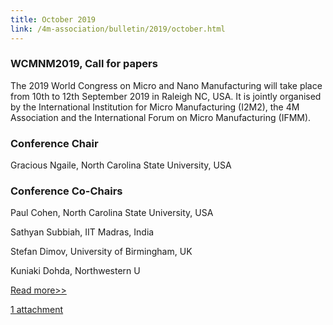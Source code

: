 ```yaml
---
title: October 2019
link: /4m-association/bulletin/2019/october.html
---
```


### WCMNM2019, Call for papers

The 2019 World Congress on Micro and Nano Manufacturing will take place from 10th to 12th September 2019 in Raleigh NC, USA.
It is jointly organised by the International Institution for Micro Manufacturing (I2M2), the 4M Association and the International Forum on Micro Manufacturing (IFMM).

### Conference Chair

Gracious Ngaile, North Carolina State University, USA

### Conference Co-Chairs

Paul Cohen, North Carolina State University, USA

Sathyan Subbiah, IIT Madras, India

Stefan Dimov, University of Birmingham, UK

Kuniaki Dohda, Northwestern U

[Read more>>](/4m-association/bulletin/2019/november.md)

[1 attachment](/4m-association/bulletin/2019/november.md#attachments)
